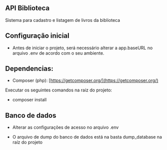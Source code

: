 ## API Biblioteca

Sistema para cadastro e listagem de livros da biblioteca

## Configuração inicial

- Antes de iniciar o projeto, será necessário alterar a app.baseURL no arquivo .env de acordo com o seu ambiente.

## Dependencias:

- Composer (php): [https://getcomposer.org/](https://getcomposer.org/)

Executar os seguintes comandos na raiz do projeto:

- composer install

## Banco de dados

- Alterar as configurações de acesso no arquivo .env

- O arquivo de dump do banco de dados está na basta dump_database na raíz do projeto